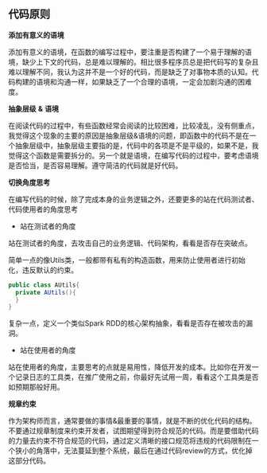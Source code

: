 ## 代码原则

**添加有意义的语境**

添加有意义的语境，在函数的编写过程中，要注重是否构建了一个易于理解的语境，缺少上下文的代码，总是难以理解的。相比很多程序员总是把代码写的复杂且难以理解不同，我认为这并不是一个好的代码，而是缺乏了对事物本质的认知。代码构建的语境和沟通一样，如果缺乏了一个合理的语境，一定会加剧沟通的困难度。

**抽象层级** **&** **语境**

在阅读代码的过程中，有些函数经常会阅读的比较困难，比较凌乱，没有侧重点，我觉得这个现象的主要的原因是抽象层级&语境的问题，即函数中的代码不是在一个抽象层级中，抽象层级主要指的是，代码中的各项是不是平级的，如果不是，我觉得这个函数是需要拆分的。另一个就是语境，在编写代码的过程中，要考虑语境是否恰当，是否容易理解。遵守简洁的代码就是好代码。

**切换角度思考**

在编写代码的时候，除了完成本身的业务逻辑之外，还要更多的站在代码测试者、代码使用者的角度思考

- 站在测试者的角度

站在测试者的角度，去攻击自己的业务逻辑、代码架构，看看是否存在突破点。

简单一点的像Utils类，一般都带有私有的构造函数，用来防止使用者进行初始化，违反默认的约束。

```java
public class AUtils{
  private AUtils(){
  }
}
```

复杂一点，定义一个类似Spark RDD的核心架构抽象，看看是否存在被攻击的漏洞。

- 站在使用者的角度

站在使用者的角度，主要思考的点就是易用性，降低开发的成本。比如你在开发一个记录日志的工具类，在推广使用之前，你最好先试用一周，看看这个工具类是否如预期那般好用。

**规章约束**

作为架构师而言，通常要做的事情&最重要的事情，就是不断的优化代码的结构。不要通过规章制度来约束开发者，试图期望得到符合规范的代码。而是要借助代码的力量去约束不符合规范的代码，通过定义清晰的接口规范将违规的代码限制在一个狭小的角落中，无法蔓延到整个系统，最后在通过代码review的方式，优化掉这部分代码。
